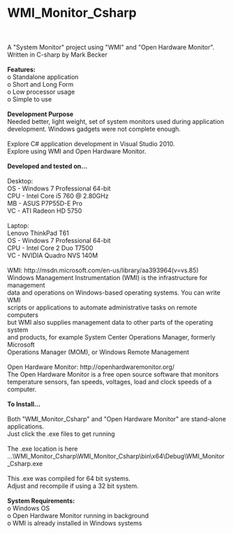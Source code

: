 <h1>WMI_Monitor_Csharp</h1><br />
<br />
A "System Monitor" project using "WMI" and "Open Hardware Monitor".<br />
Written in C-sharp by Mark Becker<br />
<br />
<b>Features:</b><br />
o Standalone application<br />
o Short and Long Form <br />
o Low processor usage<br />
o Simple to use<br />
<br />
<b>Development Purpose</b><br />
Needed better, light weight, set of system monitors used during application<br /> 
development.
Windows gadgets were not complete enough.<br />
<br />
Explore C# application development in Visual Studio 2010.<br />
Explore using WMI and Open Hardware Monitor.<br />
<br />
<b>Developed and tested on...</b><br />
<br />
Desktop:<br />
OS - Windows 7 Professional 64-bit<br />
CPU - Intel Core i5 760 @ 2.80GHz<br />
MB - ASUS P7P55D-E Pro<br />
VC - ATI Radeon HD 5750<br />
<br />
Laptop:<br />
Lenovo ThinkPad T61<br />
OS - Windows 7 Professional 64-bit<br />
CPU - Intel Core 2 Duo T7500<br />
VC - NVIDIA Quadro NVS 140M<br />
<br />
WMI: http://msdn.microsoft.com/en-us/library/aa393964(v=vs.85)<br />
Windows Management Instrumentation (WMI) is the infrastructure for management <br />
data and operations on Windows-based operating systems. You can write WMI <br />
scripts or applications to automate administrative tasks on remote computers <br />
but WMI also supplies management data to other parts of the operating system <br />
and products, for example System Center Operations Manager, formerly Microsoft <br />
Operations Manager (MOM), or Windows Remote Management <br />
<br />
Open Hardware Monitor: http://openhardwaremonitor.org/<br />
The Open Hardware Monitor is a free open source software that monitors <br />
temperature sensors, fan speeds, voltages, load and clock speeds of a computer.<br />
<br />
<b>To Install...</b><br />
<br />
Both "WMI_Monitor_Csharp" and "Open Hardware Monitor" are stand-alone <br />
applications.<br />
Just click the .exe files to get running<br />
<br />
The .exe location is here<br />
...\WMI_Monitor_Csharp\WMI_Monitor_Csharp\bin\x64\Debug\WMI_Monitor_Csharp.exe<br />
<br />
This .exe was compiled for 64 bit systems.<br />
Adjust and recompile if using a 32 bit system.<br />
<br />
<b>System Requirements:</b><br />
o Windows OS<br />
o Open Hardware Monitor running in background<br />
o WMI is already installed in Windows systems<br />